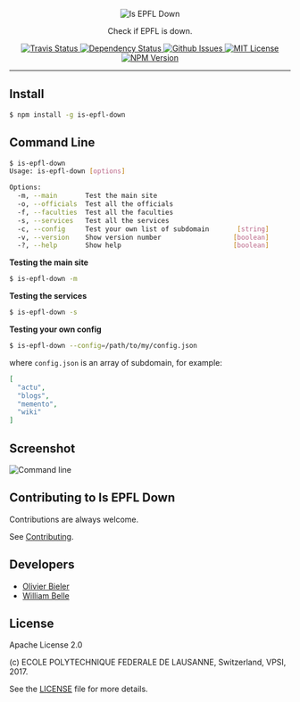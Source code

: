 <p align="center">
  <img alt="Is EPFL Down" src="https://raw.githubusercontent.com/epfl-devrun/is-epfl-down/master/docs/readme/readme-logo.png">
</p>

<p align="center">
  Check if EPFL is down.
</p>

<p align="center">
  <a href="https://travis-ci.org/epfl-devrun/is-epfl-down">
    <img alt="Travis Status" src="https://travis-ci.org/epfl-devrun/is-epfl-down.svg?branch=master">
  </a>
  <a href='https://gemnasium.com/github.com/epfl-devrun/is-epfl-down'>
    <img alt="Dependency Status" src="https://gemnasium.com/badges/github.com/epfl-devrun/is-epfl-down.svg" />
  </a>
  <a href="https://github.com/epfl-devrun/is-epfl-down/issues">
    <img alt="Github Issues" src="https://img.shields.io/github/issues/epfl-devrun/is-epfl-down.svg">
  </a>
  <a href="https://raw.githubusercontent.com/epfl-devrun/is-epfl-down/master/LICENSE">
    <img alt="MIT License" src="https://img.shields.io/badge/license-Apache%202.0-blue.svg">
  </a>
  <a href='https://www.npmjs.com/package/is-epfl-down'>
    <img alt="NPM Version" src="https://img.shields.io/npm/v/is-epfl-down.svg" />
  </a>
</p>

---

Install
-------

```bash
$ npm install -g is-epfl-down
```

Command Line
------------

```bash
$ is-epfl-down
Usage: is-epfl-down [options]

Options:
  -m, --main       Test the main site
  -o, --officials  Test all the officials
  -f, --faculties  Test all the faculties
  -s, --services   Test all the services
  -c, --config     Test your own list of subdomain       [string]
  -v, --version    Show version number                  [boolean]
  -?, --help       Show help                            [boolean]
```

**Testing the main site**

```bash
$ is-epfl-down -m
```

**Testing the services**

```bash
$ is-epfl-down -s
```

**Testing your own config**

```bash
$ is-epfl-down --config=/path/to/my/config.json
```

where ``config.json`` is an array of subdomain, for example:

```json
[
  "actu",
  "blogs",
  "memento",
  "wiki"
]
```

Screenshot
----------

![Command line](https://raw.githubusercontent.com/epfl-devrun/is-epfl-down/master/docs/readme/screenshot.png)

Contributing to Is EPFL Down
----------------------------

Contributions are always welcome.

See [Contributing](CONTRIBUTING.md).

Developers
----------

  * [Olivier Bieler](https://github.com/obieler)
  * [William Belle](https://github.com/williambelle)

License
-------

Apache License 2.0

(c) ECOLE POLYTECHNIQUE FEDERALE DE LAUSANNE, Switzerland, VPSI, 2017.

See the [LICENSE](LICENSE) file for more details.
